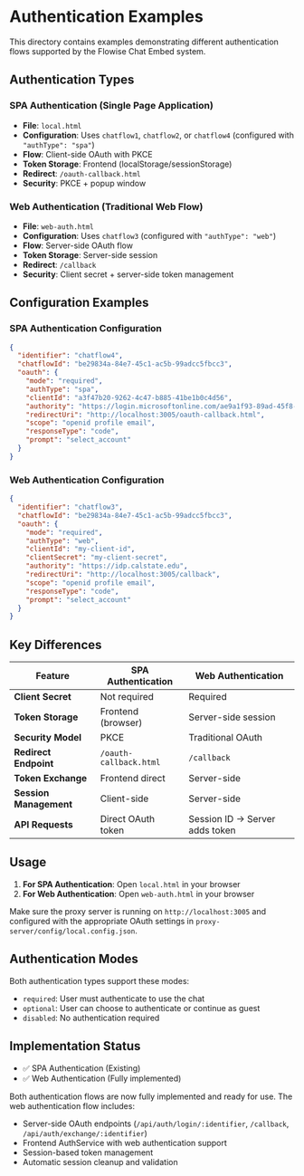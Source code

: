 # Authentication Examples

This directory contains examples demonstrating different authentication flows supported by the Flowise Chat Embed system.

## Authentication Types

### SPA Authentication (Single Page Application)
- **File**: `local.html`
- **Configuration**: Uses `chatflow1`, `chatflow2`, or `chatflow4` (configured with `"authType": "spa"`)
- **Flow**: Client-side OAuth with PKCE
- **Token Storage**: Frontend (localStorage/sessionStorage)
- **Redirect**: `/oauth-callback.html`
- **Security**: PKCE + popup window

### Web Authentication (Traditional Web Flow)
- **File**: `web-auth.html`
- **Configuration**: Uses `chatflow3` (configured with `"authType": "web"`)
- **Flow**: Server-side OAuth flow
- **Token Storage**: Server-side session
- **Redirect**: `/callback`
- **Security**: Client secret + server-side token management

## Configuration Examples

### SPA Authentication Configuration
```json
{
  "identifier": "chatflow4",
  "chatflowId": "be29834a-84e7-45c1-ac5b-99adcc5fbcc3",
  "oauth": {
    "mode": "required",
    "authType": "spa",
    "clientId": "a3f47b20-9262-4c47-b885-41be1b0c4d56",
    "authority": "https://login.microsoftonline.com/ae9a1f93-89ad-45f8-94b4-8629e935ab33/v2.0",
    "redirectUri": "http://localhost:3005/oauth-callback.html",
    "scope": "openid profile email",
    "responseType": "code",
    "prompt": "select_account"
  }
}
```

### Web Authentication Configuration
```json
{
  "identifier": "chatflow3",
  "chatflowId": "be29834a-84e7-45c1-ac5b-99adcc5fbcc3",
  "oauth": {
    "mode": "required",
    "authType": "web",
    "clientId": "my-client-id",
    "clientSecret": "my-client-secret",
    "authority": "https://idp.calstate.edu",
    "redirectUri": "http://localhost:3005/callback",
    "scope": "openid profile email",
    "responseType": "code",
    "prompt": "select_account"
  }
}
```

## Key Differences

| Feature | SPA Authentication | Web Authentication |
|---------|-------------------|-------------------|
| **Client Secret** | Not required | Required |
| **Token Storage** | Frontend (browser) | Server-side session |
| **Security Model** | PKCE | Traditional OAuth |
| **Redirect Endpoint** | `/oauth-callback.html` | `/callback` |
| **Token Exchange** | Frontend direct | Server-side |
| **Session Management** | Client-side | Server-side |
| **API Requests** | Direct OAuth token | Session ID → Server adds token |

## Usage

1. **For SPA Authentication**: Open `local.html` in your browser
2. **For Web Authentication**: Open `web-auth.html` in your browser

Make sure the proxy server is running on `http://localhost:3005` and configured with the appropriate OAuth settings in `proxy-server/config/local.config.json`.

## Authentication Modes

Both authentication types support these modes:
- `required`: User must authenticate to use the chat
- `optional`: User can choose to authenticate or continue as guest
- `disabled`: No authentication required

## Implementation Status

- ✅ SPA Authentication (Existing)
- ✅ Web Authentication (Fully implemented)

Both authentication flows are now fully implemented and ready for use. The web authentication flow includes:
- Server-side OAuth endpoints (`/api/auth/login/:identifier`, `/callback`, `/api/auth/exchange/:identifier`)
- Frontend AuthService with web authentication support
- Session-based token management
- Automatic session cleanup and validation